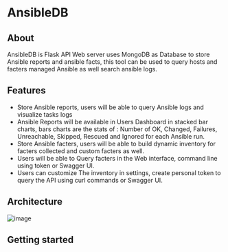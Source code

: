 AnsibleDB
=========================================
About
-----
AnsibleDB is Flask API Web server uses MongoDB as Database to store Ansible reports and ansible facts, this tool can be used to query hosts and facters managed Ansible as well search ansible logs.

Features
--------
* Store Ansible reports, users will be able to query Ansible logs and visualize tasks logs
* Ansible Reports will be available in Users Dashboard in stacked bar charts, bars charts are the stats of : Number of OK, Changed, Failures, Unreachable, Skipped, Rescued and Ignored for each Ansible run.
* Store Ansible facters, users will be able to build dynamic inventory for facters collected and custom facters as well.
* Users will be able to Query facters in the Web interface, command line using token or Swagger UI.
* Users can customize The inventory in settings, create personal token to query the API using curl commands or Swagger UI.

Architecture
--------

![image](https://github.com/nbentoumi/ansibledb/assets/6154423/0c6220b4-ec1b-420a-9617-6bd6ce6af6a1)



Getting started
---------------
